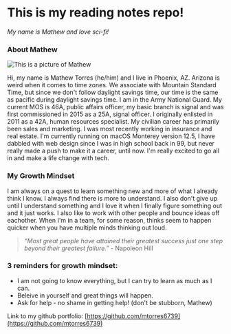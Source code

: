 # This is my reading notes repo!

_My name is Mathew and love sci-fi!_

### About Mathew

![This is a picture of Mathew](https://i.ibb.co/RYF2zv7/Mathew-Torres-web.jpg)


Hi, my name is Mathew Torres (he/him) and I live in Phoenix, AZ.  Arizona is weird when it comes to time zones.  We associate with Mountain Standard Time, but since we don't follow daylight savings time, our time is the same as pacific during daylight savings time.
I am in the Army National Guard. My current MOS is 46A, public affairs officer, my basic branch is signal and was first commissioned in 2015 as a 25A, signal officer.  I originally enlisted in 2011 as a 42A, human resources specialist.
My civilian career has primarily been sales and marketing.  I was most recently working in insurance and real estate.
I'm currently running on macOS Monterey version 12.5,
I have dabbled with web design since I was in high school back in 99, but never really made a push to make it a career, until now.  I'm really excited to go all in and make a life change with tech.

### My Growth Mindset

I am always on a quest to learn something new and more of what I already think I know.  I always find there is more to understand.  I also don't give up until I understand something and I love it when I finally figure something out and it just works.  I also like to work with other people and bounce ideas off eachother.  When I'm in a team, for some reason, thinks seem to happen quicker when you have multiple minds thinking out loud.

> _“Most great people have attained their greatest success just one step beyond their greatest failure.”_ - Napoleon Hill 

### 3 reminders for growth mindset:

* I am not going to know everything, but I can try to learn as much as I can.
* Beleive in yourself and great things will happen.
* Ask for help - no shame in getting help! (don't be stubborn, Mathew)

Link to my github portfolio: [https://github.com/mtorres6739](https://github.com/mtorres6739)
